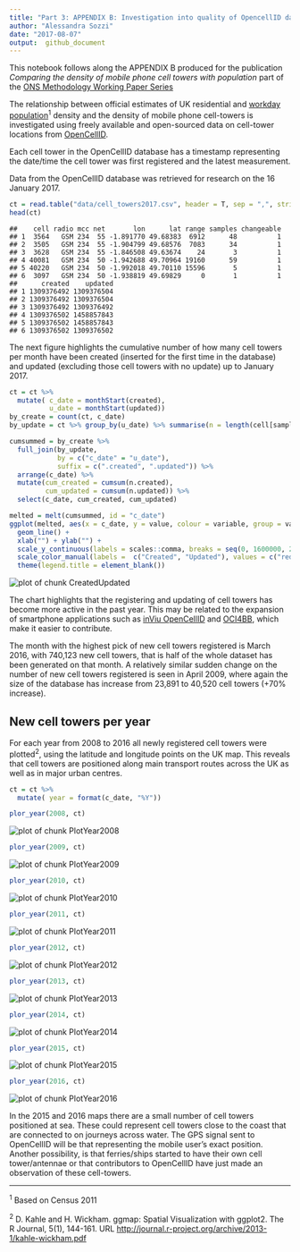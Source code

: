```yaml
---
title: "Part 3: APPENDIX B: Investigation into quality of OpencellID data"
author: "Alessandra Sozzi"  
date: "2017-08-07"
output:  github_document
---
```


This notebook follows along the APPENDIX B produced for the publication *Comparing the density of mobile phone cell towers with population* part of the [ONS Methodology Working Paper Series]()

The relationship between official estimates of UK residential and [workday population](https://www.ons.gov.uk/peoplepopulationandcommunity/populationandmigration/populationestimates/articles/theworkdaypopulationofenglandandwales/2013-10-31#data)<sup>1</sup> density and the density of mobile phone cell-towers is investigated using freely available and open-sourced data on cell-tower locations from [OpenCellID](https://opencellid.org/).




Each cell tower in the OpenCellID database has a timestamp representing the date/time the cell tower was first registered and the latest measurement. 

Data from the OpenCellID database was retrieved for research on the 16 January 2017.


```r
ct = read.table("data/cell_towers2017.csv", header = T, sep = ",", stringsAsFactors = F)
head(ct)
```

```
##    cell radio mcc net       lon      lat range samples changeable
## 1  3564   GSM 234  55 -1.891770 49.68383  6912      48          1
## 2  3505   GSM 234  55 -1.904799 49.68576  7083      34          1
## 3  3628   GSM 234  55 -1.846508 49.63674    24       3          1
## 4 40081   GSM 234  50 -1.942688 49.70964 19160      59          1
## 5 40220   GSM 234  50 -1.992018 49.70110 15596       5          1
## 6  3097   GSM 234  50 -1.938819 49.69829     0       1          1
##      created    updated
## 1 1309376492 1309376504
## 2 1309376492 1309376504
## 3 1309376492 1309376492
## 4 1309376502 1458857843
## 5 1309376502 1458857843
## 6 1309376502 1309376502
```

The next figure highlights the cumulative number of how many cell towers per month have been created (inserted for the first time in the database) and updated (excluding those cell towers with no update) up to January 2017.


```r
ct = ct %>% 
  mutate( c_date = monthStart(created),
          u_date = monthStart(updated))
by_create = count(ct, c_date)
by_update = ct %>% group_by(u_date) %>% summarise(n = length(cell[samples > 1]))
```


```r
cumsummed = by_create %>% 
  full_join(by_update, 
            by = c("c_date" = "u_date"), 
            suffix = c(".created", ".updated")) %>%
  arrange(c_date) %>%
  mutate(cum_created = cumsum(n.created), 
         cum_updated = cumsum(n.updated)) %>%
  select(c_date, cum_created, cum_updated)

melted = melt(cumsummed, id = "c_date")
ggplot(melted, aes(x = c_date, y = value, colour = variable, group = variable)) + 
  geom_line() +
  xlab("") + ylab("") +
  scale_y_continuous(labels = scales::comma, breaks = seq(0, 1600000, 200000)) +
  scale_color_manual(labels =  c("Created", "Updated"), values = c("red", "blue")) + 
  theme(legend.title = element_blank())
```

![plot of chunk CreatedUpdated](figures//CreatedUpdated-1.png)


The chart highlights that the registering and updating of cell towers has become more active in the past year. This may be related to the expansion of smartphone applications such as [inViu OpenCellID](http://wiki.opencellid.org/wiki/Data_sources) and [OCI4BB](https://sourceforge.net/projects/oci4bb/), which make it easier to contribute.

The month with the highest pick of new cell towers registered is March 2016, with 740,123 new cell towers, that is half of the whole dataset has been generated on that month. A relatively similar sudden change on the number of new cell towers registered is seen in April 2009, where again the size of the database has increase from 23,891 to 40,520 cell towers (+70% increase).

## New cell towers per year

For each year from 2008 to 2016 all newly registered cell towers were plotted<sup>2</sup>, using the latitude and longitude points on the UK map. This reveals that cell towers are positioned along main transport routes across the UK as well as in major urban centres.


```r
ct = ct %>% 
  mutate( year = format(c_date, "%Y"))
```


```r
plor_year(2008, ct)
```

![plot of chunk PlotYear2008](figures//PlotYear2008-1.png)

```r
plor_year(2009, ct)
```

![plot of chunk PlotYear2009](figures//PlotYear2009-1.png)


```r
plor_year(2010, ct)
```

![plot of chunk PlotYear2010](figures//PlotYear2010-1.png)


```r
plor_year(2011, ct)
```

![plot of chunk PlotYear2011](figures//PlotYear2011-1.png)


```r
plor_year(2012, ct)
```

![plot of chunk PlotYear2012](figures//PlotYear2012-1.png)


```r
plor_year(2013, ct)
```

![plot of chunk PlotYear2013](figures//PlotYear2013-1.png)


```r
plor_year(2014, ct)
```

![plot of chunk PlotYear2014](figures//PlotYear2014-1.png)


```r
plor_year(2015, ct)
```

![plot of chunk PlotYear2015](figures//PlotYear2015-1.png)


```r
plor_year(2016, ct)
```

![plot of chunk PlotYear2016](figures//PlotYear2016-1.png)

In the 2015 and 2016 maps there are a small number of cell towers positioned at sea. These could represent cell towers close to the coast that are connected to on journeys across water. The GPS signal sent to OpenCellID will be that representing the mobile user’s exact position. Another possibility, is that ferries/ships started to have their own cell tower/antennae or that contributors to OpenCellID have just made an observation of these cell-towers.   

---

<sup>1</sup> Based on Census 2011

<sup>2</sup> D. Kahle and H. Wickham. ggmap: Spatial Visualization with ggplot2. The R Journal,
  5(1), 144-161. URL http://journal.r-project.org/archive/2013-1/kahle-wickham.pdf


